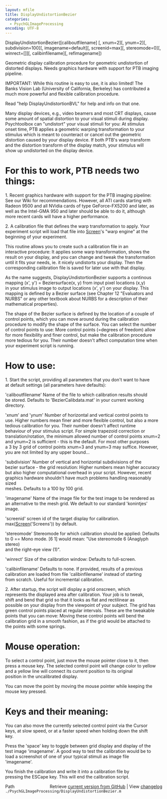```yaml
---
layout: mfile
title: DisplayUndistortionBezier
categories:
  - PsychGLImageProcessing
encoding: UTF-8
---
```


DisplayUndistortionBezier([caliboutfilename] [, xnum=2][, ynum=2][, subdivision=100][, imagename=default][, screenid=max][, stereomode=0][, winrect=[]][, calibinfilename][, refimagename])  

Geometric display calibration procedure for geometric undistortion of  
distorted displays. Needs graphics hardware with support for PTB imaging  
pipeline.  

IMPORTANT: While this routine is easy to use, it is also limited! The  
Banks Vision Lab (University of California, Berkeley) has contributed a  
much more powerful and flexible calibration procedure.  

Read "help DisplayUndistortionBVL" for help and info on that one.  


Many display devices, e.g., video beamers and most CRT displays, cause  
some amount of spatial distortion to your visual stimuli during display.  
Psychtoolbox can "undistort" your visual stimuli for you: At stimulus  
onset time, PTB applies a geometric warping transformation to your  
stimulus which is meant to counteract or cancel out the geometric  
distortion caused by your display device. If both PTB's warp transform  
and the distortion transform of the display match, your stimulus will  
show up undistorted on the display device.  

# For this to work, PTB needs two things:  

1\. Recent graphics hardware with support for the PTB imaging pipeline:  
See our Wiki for recommendations. However, all ATI cards starting with  
Radeon 9500 and all NVidia cards of type GeForce-FX5200 and later, as  
well as the Intel-GMA 950 and later should be able to do it, although  
more recent cards will have a higher performance.  

2\. A calibration file that defines the warp transformation to apply. Your  
experiment script will load that file into [Screen](/docs/Screen)'s "warp engine" at the  
beginning of your experiment.  

This routine allows you to create such a calibration file in an  
interactive procedure: It applies some warp transformation, shows the  
result on your display, and you can change and tweak the transformation  
until it fits your needs, ie. it nicely undistorts your display. Then the  
corresponding calibration file is saved for later use with that display.  

As the name suggests, DisplayUndistortionBezier supports a continous  
mapping (x', y') = Beziersurface(x, y) from input pixel locations (x,y)  
in your stimulus image to output locations (x', y') on your display. This  
mapping is defined by a Bezier surface (see Chapter 12 "Evaluators and  
NURBS" or any other textbook about NURBS for a description of their  
mathematical properties).  

The shape of the Bezier surface is defined by the location of a couple of  
control points, which you can move around during the calibration  
procedure to modify the shape of the surface. You can select the number  
of control points to use: More control points (=degrees of freedom) allow  
for more flexibility and finer control, but make the calibration procedure  
more tedious for you. Their number doesn't affect computation time when  
your experiment script is running.  

# How to use:  

1\. Start the script, providing all parameters that you don't want to have  
at default settings (all parameters have defaults):  

'caliboutfilename' Name of the file to which calibration results should  
be stored. Defaults to 'BezierCalibdata.mat' in your current working directory.  

'xnum' and 'ynum' Number of horizontal and vertical control points to  
use. Higher numbers mean finer and more flexible control, but also a more  
tedious calibration for you. Their number doesn't affect runtime  
behaviour of your stimulus script. For simple trapezoid correction or  
translation/rotation, the minimum allowed number of control points xnum=2  
and ynum=2 is sufficient - this is the default. For most other purposes  
a 3 by 3 grid of control points xnum=3 and ynum=3 may suffice. However,  
you are not limited by any upper bound...  

'subdivision' Number of vertical and horizontal subdivisions of the  
bezier surface - the grid resolution: Higher numbers mean higher accuracy  
but also higher computational overhead in your script. However, recent  
graphics hardware shouldn't have much problems handling reasonably sized  
meshes. Defaults to a 100 by 100 grid.  

'imagename' Name of the image file for the test image to be rendered as  
an alternative to the mesh grid. We default to our standard 'konintjes'  
image.  

'screenid' screen id of the target display for calibration.  
max([Screen](/docs/Screen)('Screens')) by default.  

'stereomode' Stereomode for which calibration should be applied: Defaults  
to 0 == Mono mode. [6 1] would mean: "Use stereomode 6 (Anaglyph stereo)  
and the right-eye view (1)".  

'winrect' Size of the calibration window: Defaults to full-screen.  

'calibinfilename' Defaults to none. If provided, results of a previous  
calibration are loaded from file 'calibinfilename' instead of starting  
from scratch. Useful for incremental calibration.  

2\. After startup, the script will display a grid onscreen, which  
represents the displayed area after calibration. Your job is to tweak,  
shift and bend that grid so that it looks as flat and rectilinear as  
possible on your display from the viewpoint of your subject. The grid has  
green control points placed at regular intervals. These are the tweakable  
points that you can move: Moving these control points will bend the  
calibration grid in a smooth fashion, as if the grid would be attached to  
the points with some springs.  

# Mouse operation:  

To select a control point, just move the mouse pointer close to it, then  
press a mouse key. The selected control point will change color to yellow  
and a yellow line will connect its current position to its original  
position in the uncalibrated display.  

You can move the point by moving the mouse pointer while keeping the  
mouse key pressed.  


# Keys and their meaning:  

You can also move the currently selected control point via the Cursor  
keys, at slow speed, or at a faster speed when holding down the shift  
key.  

Press the 'space' key to toggle between grid display and display of the  
test image 'imagename'. A good way to test the calibration would be to  
load a screenshot of one of your typical stimuli as image file  
'imagename'.  

You finish the calibration and write it into a calibration file by  
pressing the ESCape key. This will end the calibration script.  


<div class="code_header" style="text-align:right;">
  <span style="float:left;">Path&nbsp;&nbsp;</span> <span class="counter">Retrieve <a href=
  "https://raw.github.com/Psychtoolbox-3/Psychtoolbox-3/beta/./PsychGLImageProcessing/DisplayUndistortionBezier.m">current version from GitHub</a> | View <a href=
  "https://github.com/Psychtoolbox-3/Psychtoolbox-3/commits/beta/./PsychGLImageProcessing/DisplayUndistortionBezier.m">changelog</a></span>
</div>
<div class="code">
  <code>./PsychGLImageProcessing/DisplayUndistortionBezier.m</code>
</div>
